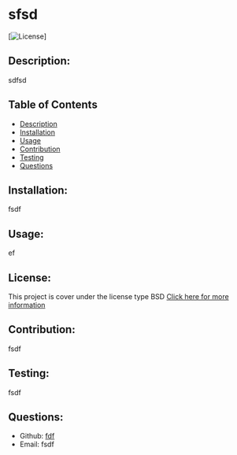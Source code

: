 # sfsd

  [![License](https://img.shields.io/badge/License-BSD_2--Clause-orange.svg)]

  ## Description:
  sdfsd

  ## Table of Contents
  - [Description](#description)
  - [Installation](#installation)
  - [Usage](#usage)
  - [Contribution](#contribution)
  - [Testing](#testing)
  - [Questions](#questions)

  ## Installation:
  fsdf

  ## Usage:
  ef

  ## License:
  This project is cover under the license type BSD
  [Click here for more information](https://opensource.org/licenses/BSD-2-Clause)

  ## Contribution:
  fsdf

  ## Testing:
  fsdf

  ## Questions:
  - Github: [fdf](https://github.com/fdf)
  - Email: fsdf 
